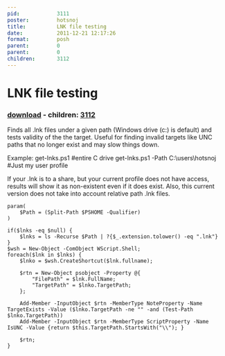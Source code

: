 ```yaml
---
pid:            3111
poster:         hotsnoj
title:          LNK file testing
date:           2011-12-21 12:17:26
format:         posh
parent:         0
parent:         0
children:       3112
---
```


# LNK file testing

### [download](3111.ps1) - children: [3112](3112.md)

Finds all .lnk files under a given path (Windows drive (c:\) is default) and tests validity of the the target. Useful for finding invalid targets like UNC paths that no longer exist and may slow things down.

Example:
get-lnks.ps1 #entire C drive
get-lnks.ps1 -Path C:\users\hotsnoj #Just my user profile

If your .lnk is to a share, but your current profile does not have access, results will show it as non-existent even if it does exist. Also, this current version does not take into account relative path .lnk files. 

```posh
param(
    $Path = (Split-Path $PSHOME -Qualifier)
)

if($lnks -eq $null) {
    $lnks = ls -Recurse $Path | ?{$_.extension.tolower() -eq ".lnk"}
}
$wsh = New-Object -ComObject WScript.Shell;
foreach($lnk in $lnks) {
    $lnko = $wsh.CreateShortcut($lnk.fullname);
    
    $rtn = New-Object psobject -Property @{
        "FilePath" = $lnk.FullName;
        "TargetPath" = $lnko.TargetPath;
    };
    
    Add-Member -InputObject $rtn -MemberType NoteProperty -Name TargetExists -Value ($lnko.TargetPath -ne "" -and (Test-Path $lnko.TargetPath))
    Add-Member -InputObject $rtn -MemberType ScriptProperty -Name IsUNC -Value {return $this.TargetPath.StartsWith("\\"); }
    
    $rtn;
}
```
